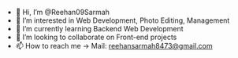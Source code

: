 - 👋 Hi, I’m @Reehan09Sarmah
- 👀 I’m interested in Web Development, Photo Editing, Management
- 🌱 I’m currently learning Backend Web Development
- 💞️ I’m looking to collaborate on Front-end projects
- 📫 How to reach me -> Mail: reehansarmah8473@gmail.com

<!---
Reehan09Sarmah/Reehan09Sarmah is a ✨ special ✨ repository because its `README.md` (this file) appears on your GitHub profile.
You can click the Preview link to take a look at your changes.
--->
